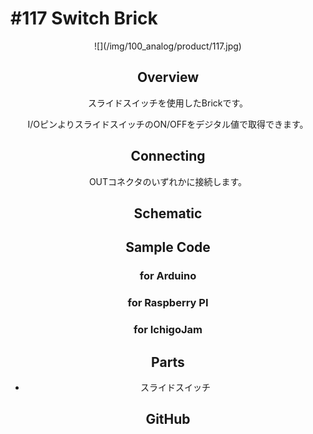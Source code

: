 # #117 Switch Brick

<center>![](/img/100_analog/product/117.jpg)
<!--COLORME-->

## Overview
スライドスイッチを使用したBrickです。

I/OピンよりスライドスイッチのON/OFFをデジタル値で取得できます。

## Connecting

OUTコネクタのいずれかに接続します。

## Schematic

## Sample Code
### for Arduino

### for Raspberry PI

### for IchigoJam

## Parts
- スライドスイッチ

## GitHub
